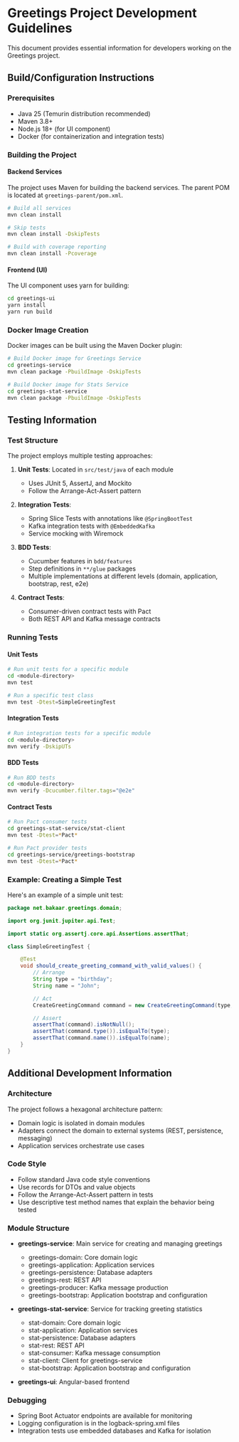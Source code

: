 # Greetings Project Development Guidelines

This document provides essential information for developers working on the Greetings project.

## Build/Configuration Instructions

### Prerequisites

- Java 25 (Temurin distribution recommended)
- Maven 3.8+
- Node.js 18+ (for UI component)
- Docker (for containerization and integration tests)

### Building the Project

#### Backend Services
The project uses Maven for building the backend services. The parent POM is located at `greetings-parent/pom.xml`.

```bash
# Build all services
mvn clean install

# Skip tests
mvn clean install -DskipTests

# Build with coverage reporting
mvn clean install -Pcoverage
```

#### Frontend (UI)

The UI component uses yarn for building:

```bash
cd greetings-ui
yarn install
yarn run build
```

### Docker Image Creation
Docker images can be built using the Maven Docker plugin:

```bash
# Build Docker image for Greetings Service
cd greetings-service
mvn clean package -PbuildImage -DskipTests

# Build Docker image for Stats Service
cd greetings-stat-service
mvn clean package -PbuildImage -DskipTests
```

## Testing Information

### Test Structure
The project employs multiple testing approaches:

1. **Unit Tests**: Located in `src/test/java` of each module
   - Uses JUnit 5, AssertJ, and Mockito
   - Follow the Arrange-Act-Assert pattern

2. **Integration Tests**: 
   - Spring Slice Tests with annotations like `@SpringBootTest`
   - Kafka integration tests with `@EmbeddedKafka`
   - Service mocking with Wiremock

3. **BDD Tests**: 
   - Cucumber features in `bdd/features`
   - Step definitions in `**/glue` packages
   - Multiple implementations at different levels (domain, application, bootstrap, rest, e2e)

4. **Contract Tests**:
   - Consumer-driven contract tests with Pact
   - Both REST API and Kafka message contracts

### Running Tests

#### Unit Tests
```bash
# Run unit tests for a specific module
cd <module-directory>
mvn test

# Run a specific test class
mvn test -Dtest=SimpleGreetingTest
```

#### Integration Tests
```bash
# Run integration tests for a specific module
cd <module-directory>
mvn verify -DskipUTs
```

#### BDD Tests
```bash
# Run BDD tests
cd <module-directory>
mvn verify -Dcucumber.filter.tags="@e2e"
```

#### Contract Tests
```bash
# Run Pact consumer tests
cd greetings-stat-service/stat-client
mvn test -Dtest=*Pact*

# Run Pact provider tests
cd greetings-service/greetings-bootstrap
mvn test -Dtest=*Pact*
```

### Example: Creating a Simple Test

Here's an example of a simple unit test:

```java
package net.bakaar.greetings.domain;

import org.junit.jupiter.api.Test;

import static org.assertj.core.api.Assertions.assertThat;

class SimpleGreetingTest {

    @Test
    void should_create_greeting_command_with_valid_values() {
        // Arrange
        String type = "birthday";
        String name = "John";

        // Act
        CreateGreetingCommand command = new CreateGreetingCommand(type, name);

        // Assert
        assertThat(command).isNotNull();
        assertThat(command.type()).isEqualTo(type);
        assertThat(command.name()).isEqualTo(name);
    }
}
```

## Additional Development Information

### Architecture
The project follows a hexagonal architecture pattern:
- Domain logic is isolated in domain modules
- Adapters connect the domain to external systems (REST, persistence, messaging)
- Application services orchestrate use cases

### Code Style
- Follow standard Java code style conventions
- Use records for DTOs and value objects
- Follow the Arrange-Act-Assert pattern in tests
- Use descriptive test method names that explain the behavior being tested

### Module Structure
- **greetings-service**: Main service for creating and managing greetings
  - greetings-domain: Core domain logic
  - greetings-application: Application services
  - greetings-persistence: Database adapters
  - greetings-rest: REST API
  - greetings-producer: Kafka message production
  - greetings-bootstrap: Application bootstrap and configuration

- **greetings-stat-service**: Service for tracking greeting statistics
  - stat-domain: Core domain logic
  - stat-application: Application services
  - stat-persistence: Database adapters
  - stat-rest: REST API
  - stat-consumer: Kafka message consumption
  - stat-client: Client for greetings-service
  - stat-bootstrap: Application bootstrap and configuration

- **greetings-ui**: Angular-based frontend

### Debugging
- Spring Boot Actuator endpoints are available for monitoring
- Logging configuration is in the logback-spring.xml files
- Integration tests use embedded databases and Kafka for isolation
